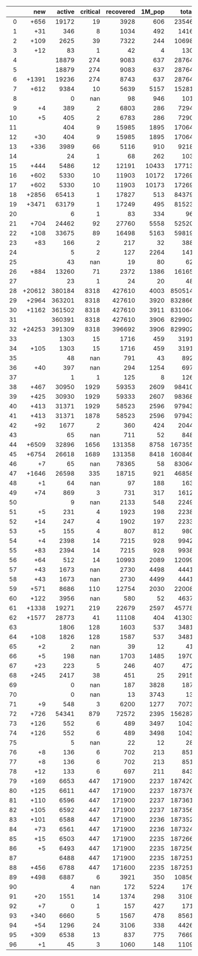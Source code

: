 |    |    new |   active |   critical |   recovered |   1M_pop |   total |
|---:|-------:|---------:|-----------:|------------:|---------:|--------:|
|  0 |   +656 |    19172 |         19 |        3928 |      606 |   23546 |
|  1 |    +31 |      346 |          8 |        1034 |      492 |    1416 |
|  2 |   +109 |     2625 |         39 |        7322 |      244 |   10698 |
|  3 |    +12 |       83 |          1 |          42 |        4 |     130 |
|  4 |        |    18879 |        274 |        9083 |      637 |   28764 |
|  5 |        |    18879 |        274 |        9083 |      637 |   28764 |
|  6 |  +1391 |    19236 |        274 |        8743 |      637 |   28764 |
|  7 |   +612 |     9384 |         10 |        5639 |     5157 |   15281 |
|  8 |        |        0 |        nan |          98 |      946 |     101 |
|  9 |     +4 |      389 |          2 |        6803 |      286 |    7294 |
| 10 |     +5 |      405 |          2 |        6783 |      286 |    7290 |
| 11 |        |      404 |          9 |       15985 |     1895 |   17064 |
| 12 |    +30 |      404 |          9 |       15985 |     1895 |   17064 |
| 13 |   +336 |     3989 |         66 |        5116 |      910 |    9218 |
| 14 |        |       24 |          1 |          68 |      262 |     103 |
| 15 |   +444 |     5486 |         12 |       12191 |    10433 |   17713 |
| 16 |   +602 |     5330 |         10 |       11903 |    10172 |   17269 |
| 17 |   +602 |     5330 |         10 |       11903 |    10173 |   17269 |
| 18 |  +2856 |    65413 |          1 |       17827 |      513 |   84379 |
| 19 |  +3471 |    63179 |          1 |       17249 |      495 |   81523 |
| 20 |        |        6 |          1 |          83 |      334 |      96 |
| 21 |   +704 |    24462 |         92 |       27760 |     5558 |   52520 |
| 22 |   +108 |    33675 |         89 |       16498 |     5163 |   59819 |
| 23 |    +83 |      166 |          2 |         217 |       32 |     388 |
| 24 |        |        5 |          2 |         127 |     2264 |     141 |
| 25 |        |       43 |        nan |          19 |       80 |      62 |
| 26 |   +884 |    13260 |         71 |        2372 |     1386 |   16165 |
| 27 |        |       23 |          1 |          24 |       20 |      48 |
| 28 | +20612 |   380184 |       8318 |      427610 |     4003 |  850514 |
| 29 |  +2964 |   363201 |       8318 |      427610 |     3920 |  832866 |
| 30 |  +1162 |   361502 |       8318 |      427610 |     3911 |  831064 |
| 31 |        |   360391 |       8318 |      427610 |     3906 |  829902 |
| 32 | +24253 |   391309 |       8318 |      396692 |     3906 |  829902 |
| 33 |        |     1303 |         15 |        1716 |      459 |    3191 |
| 34 |   +105 |     1303 |         15 |        1716 |      459 |    3191 |
| 35 |        |       48 |        nan |         791 |       43 |     892 |
| 36 |    +40 |      397 |        nan |         294 |     1254 |     697 |
| 37 |        |        1 |          1 |         125 |        8 |     126 |
| 38 |   +467 |    30950 |       1929 |       59353 |     2609 |   98410 |
| 39 |   +425 |    30930 |       1929 |       59333 |     2607 |   98368 |
| 40 |   +413 |    31371 |       1929 |       58523 |     2596 |   97943 |
| 41 |   +413 |    31371 |       1878 |       58523 |     2596 |   97943 |
| 42 |    +92 |     1677 |          2 |         360 |      424 |    2044 |
| 43 |        |       65 |        nan |         711 |       52 |     848 |
| 44 |  +6509 |    32896 |       1656 |      131358 |     8758 |  167355 |
| 45 |  +6754 |    26618 |       1689 |      131358 |     8418 |  160846 |
| 46 |     +7 |       65 |        nan |       78365 |       58 |   83064 |
| 47 |  +1646 |    26598 |        335 |       18715 |      921 |   46858 |
| 48 |     +1 |       64 |        nan |          97 |      188 |     163 |
| 49 |    +74 |      869 |          3 |         731 |      317 |    1612 |
| 50 |        |        9 |        nan |        2133 |      548 |    2249 |
| 51 |     +5 |      231 |          4 |        1923 |      198 |    2238 |
| 52 |    +14 |      247 |          4 |        1902 |      197 |    2233 |
| 53 |     +5 |      155 |          4 |         807 |      812 |     980 |
| 54 |     +4 |     2398 |         14 |        7215 |      928 |    9942 |
| 55 |    +83 |     2394 |         14 |        7215 |      928 |    9938 |
| 56 |    +64 |      512 |         14 |       10993 |     2089 |   12099 |
| 57 |    +43 |     1673 |        nan |        2730 |     4498 |    4441 |
| 58 |    +43 |     1673 |        nan |        2730 |     4499 |    4441 |
| 59 |   +571 |     8686 |        110 |       12754 |     2030 |   22008 |
| 60 |   +122 |     3956 |        nan |         580 |       52 |    4637 |
| 61 |  +1338 |    19271 |        219 |       22679 |     2597 |   45778 |
| 62 |  +1577 |    28773 |         41 |       11108 |      404 |   41303 |
| 63 |        |     1806 |        128 |        1603 |      537 |    3481 |
| 64 |   +108 |     1826 |        128 |        1587 |      537 |    3481 |
| 65 |     +2 |        2 |        nan |          39 |       12 |      41 |
| 66 |     +5 |      198 |        nan |        1703 |     1485 |    1970 |
| 67 |    +23 |      223 |          5 |         246 |      407 |     472 |
| 68 |   +245 |     2417 |         38 |         451 |       25 |    2915 |
| 69 |        |        0 |        nan |         187 |     3828 |     187 |
| 70 |        |        0 |        nan |          13 |     3743 |      13 |
| 71 |     +9 |      548 |          3 |        6200 |     1277 |    7073 |
| 72 |   +726 |    54341 |        879 |       72572 |     2395 |  156287 |
| 73 |   +126 |      552 |          6 |         489 |     3497 |    1043 |
| 74 |   +126 |      552 |          6 |         489 |     3498 |    1043 |
| 75 |        |        5 |        nan |          22 |       12 |      28 |
| 76 |     +8 |      136 |          6 |         702 |      213 |     851 |
| 77 |     +8 |      136 |          6 |         702 |      213 |     851 |
| 78 |    +12 |      133 |          6 |         697 |      211 |     843 |
| 79 |   +169 |     6653 |        447 |      171900 |     2237 |  187420 |
| 80 |   +125 |     6611 |        447 |      171900 |     2237 |  187376 |
| 81 |   +110 |     6596 |        447 |      171900 |     2237 |  187361 |
| 82 |   +105 |     6592 |        447 |      171900 |     2237 |  187356 |
| 83 |   +101 |     6588 |        447 |      171900 |     2236 |  187352 |
| 84 |    +73 |     6561 |        447 |      171900 |     2236 |  187324 |
| 85 |    +15 |     6503 |        447 |      171900 |     2235 |  187266 |
| 86 |     +5 |     6493 |        447 |      171900 |     2235 |  187256 |
| 87 |        |     6488 |        447 |      171900 |     2235 |  187251 |
| 88 |   +456 |     6788 |        447 |      171600 |     2235 |  187251 |
| 89 |   +498 |     6887 |          6 |        3921 |      350 |   10856 |
| 90 |        |        4 |        nan |         172 |     5224 |     176 |
| 91 |    +20 |     1551 |         14 |        1374 |      298 |    3108 |
| 92 |     +7 |        0 |          1 |         157 |      427 |     171 |
| 93 |   +340 |     6660 |          5 |        1567 |      478 |    8561 |
| 94 |    +54 |     1296 |         24 |        3106 |      338 |    4426 |
| 95 |   +309 |     6538 |         13 |         837 |      775 |    7669 |
| 96 |     +1 |       45 |          3 |        1060 |      148 |    1109 |